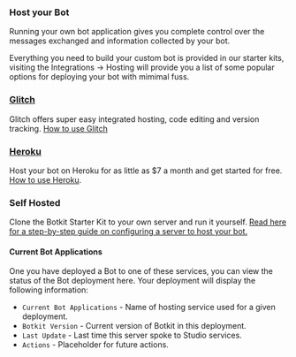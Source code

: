 ### Host your Bot

Running your own bot application gives you complete control over the messages exchanged and information collected by your bot. 

Everything you need to build your custom bot is provided in our starter kits, visiting the Integrations -> Hosting will provide you a list of some popular options for deploying your bot with mimimal fuss.

### [Glitch](http://glitch.com/) 
Glitch offers super easy integrated hosting, code editing and version tracking. [How to use Glitch](https://botkit.groovehq.com/knowledge_base/topics/hosting-your-bot-on-glitch) 

### [Heroku](http://heroku.com/)
Host your bot on Heroku for as little as $7 a month and get started for free. [How to use Heroku](https://botkit.groovehq.com/knowledge_base/topics/hosting-your-bot-on-heroku).

### Self Hosted
Clone the Botkit Starter Kit to your own server and run it yourself. [Read here for a step-by-step guide on configuring a server to host your bot.](https://github.com/howdyai/botkit/blob/master/docs/hosting-your-own-bot.md)

#### Current Bot Applications
One you have deployed a Bot to one of these services, you can view the status of the Bot deployment here. Your deployment will display the following information:

* `Current Bot Applications` - Name of hosting service used for a given deployment.
* `Botkit Version` - Current version of Botkit in this deployment. 
* `Last Update` - Last time this server spoke to Studio services.
* `Actions` - Placeholder for future actions.


